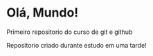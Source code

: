 # Olá, Mundo!
 Primeiro repositorio do curso de git e github

Repositorio criado durante estudo em uma tarde!